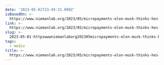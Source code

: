 ```yaml
---
date: '2023-05-01T23:49:31.000Z'
isBasedOn: >-
  https://www.niemanlab.org/2023/05/micropayments-elon-musk-thinks-hes-got-a-major-win-win-for-news-publishers-with-micropayments/
link: >-
  https://www.niemanlab.org/2023/05/micropayments-elon-musk-thinks-hes-got-a-major-win-win-for-news-publishers-with-micropayments/
slug: >-
  2023-05-01-httpswwwniemanlaborg202305micropayments-elon-musk-thinks-hes-got-a-major-win-win-for-news-publishers-with-micropayments
tags:
  - media
title: >-
  https://www.niemanlab.org/2023/05/micropayments-elon-musk-thinks-hes-got-a-major-win-win-for-news-publishers-with-micropayments/
---
```


